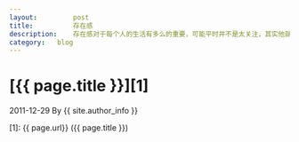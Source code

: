 ```yaml
---
layout:         post
title:          存在感
description:    存在感对于每个人的生活有多么的重要，可能平时并不是太关注，其实他就是生活的全部
category:	blog
---
```


# [{{ page.title }}][1]
2011-12-29 By {{ site.author_info }}





[Viney]:    http://viney.github.com  "Viney"
[1]:    {{ page.url}}  ({{ page.title }})
